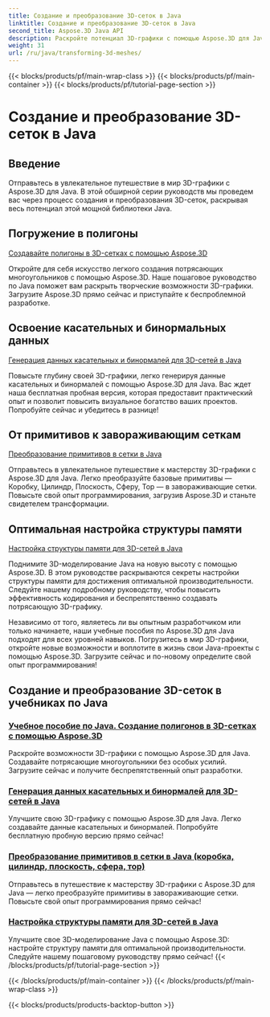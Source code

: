 ```yaml
---
title: Создание и преобразование 3D-сеток в Java
linktitle: Создание и преобразование 3D-сеток в Java
second_title: Aspose.3D Java API
description: Раскройте потенциал 3D-графики с помощью Aspose.3D для Java. Легко создавайте, трансформируйте и оптимизируйте сетки. Повысьте свой опыт программирования с помощью наших руководств.
weight: 31
url: /ru/java/transforming-3d-meshes/
---
```


{{< blocks/products/pf/main-wrap-class >}}
{{< blocks/products/pf/main-container >}}
{{< blocks/products/pf/tutorial-page-section >}}

# Создание и преобразование 3D-сеток в Java


## Введение

Отправьтесь в увлекательное путешествие в мир 3D-графики с Aspose.3D для Java. В этой обширной серии руководств мы проведем вас через процесс создания и преобразования 3D-сеток, раскрывая весь потенциал этой мощной библиотеки Java.

## Погружение в полигоны 
[Создавайте полигоны в 3D-сетках с помощью Aspose.3D](./create-polygons-in-meshes/)

Откройте для себя искусство легкого создания потрясающих многоугольников с помощью Aspose.3D. Наше пошаговое руководство по Java поможет вам раскрыть творческие возможности 3D-графики. Загрузите Aspose.3D прямо сейчас и приступайте к беспроблемной разработке.

## Освоение касательных и бинормальных данных
[Генерация данных касательных и бинормалей для 3D-сетей в Java](./generate-tangent-binormal-data/)

Повысьте глубину своей 3D-графики, легко генерируя данные касательных и бинормалей с помощью Aspose.3D для Java. Вас ждет наша бесплатная пробная версия, которая предоставит практический опыт и позволит повысить визуальное богатство ваших проектов. Попробуйте сейчас и убедитесь в разнице!

## От примитивов к завораживающим сеткам 
[Преобразование примитивов в сетки в Java](./convert-primitives-to-meshes/)

Отправьтесь в увлекательное путешествие к мастерству 3D-графики с Aspose.3D для Java. Легко преобразуйте базовые примитивы — Коробку, Цилиндр, Плоскость, Сферу, Тор — в завораживающие сетки. Повысьте свой опыт программирования, загрузив Aspose.3D и станьте свидетелем трансформации.

## Оптимальная настройка структуры памяти 
[Настройка структуры памяти для 3D-сетей в Java](./customize-mesh-memory-layout/)

Поднимите 3D-моделирование Java на новую высоту с помощью Aspose.3D. В этом руководстве раскрываются секреты настройки структуры памяти для достижения оптимальной производительности. Следуйте нашему подробному руководству, чтобы повысить эффективность кодирования и беспрепятственно создавать потрясающую 3D-графику.

Независимо от того, являетесь ли вы опытным разработчиком или только начинаете, наши учебные пособия по Aspose.3D для Java подходят для всех уровней навыков. Погрузитесь в мир 3D-графики, откройте новые возможности и воплотите в жизнь свои Java-проекты с помощью Aspose.3D. Загрузите сейчас и по-новому определите свой опыт программирования!
## Создание и преобразование 3D-сеток в учебниках по Java
### [Учебное пособие по Java. Создание полигонов в 3D-сетках с помощью Aspose.3D](./create-polygons-in-meshes/)
Раскройте возможности 3D-графики с помощью Aspose.3D для Java. Создавайте потрясающие многоугольники без особых усилий. Загрузите сейчас и получите беспрепятственный опыт разработки.
### [Генерация данных касательных и бинормалей для 3D-сетей в Java](./generate-tangent-binormal-data/)
Улучшите свою 3D-графику с помощью Aspose.3D для Java. Легко создавайте данные касательных и бинормалей. Попробуйте бесплатную пробную версию прямо сейчас!
### [Преобразование примитивов в сетки в Java (коробка, цилиндр, плоскость, сфера, тор)](./convert-primitives-to-meshes/)
Отправьтесь в путешествие к мастерству 3D-графики с Aspose.3D для Java — легко преобразуйте примитивы в завораживающие сетки. Повысьте свой опыт программирования прямо сейчас!
### [Настройка структуры памяти для 3D-сетей в Java](./customize-mesh-memory-layout/)
Улучшите свое 3D-моделирование Java с помощью Aspose.3D: настройте структуру памяти для оптимальной производительности. Следуйте нашему пошаговому руководству прямо сейчас!
{{< /blocks/products/pf/tutorial-page-section >}}

{{< /blocks/products/pf/main-container >}}
{{< /blocks/products/pf/main-wrap-class >}}

{{< blocks/products/products-backtop-button >}}
